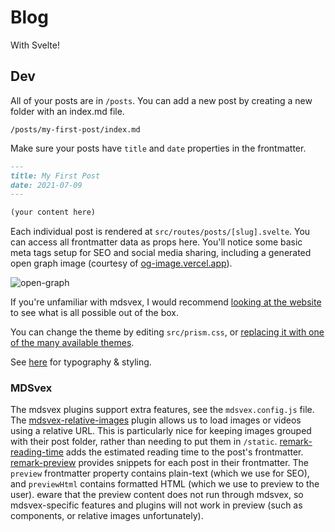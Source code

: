 # Blog

With Svelte!

## Dev

All of your posts are in `/posts`. You can add a new post by creating a new folder with an index.md file.

```
/posts/my-first-post/index.md
```

Make sure your posts have `title` and `date` properties in the frontmatter.

```md
---
title: My First Post
date: 2021-07-09
---

(your content here)
```

Each individual post is rendered at `src/routes/posts/[slug].svelte`. You can access all frontmatter data as props here. You'll notice some basic meta tags setup for SEO and social media sharing, including a generated open graph image (courtesy of [og-image.vercel.app](https://og-image.vercel.app)).

![open-graph](https://og-image.vercel.app/**Getting%20Started**?theme=light&md=1&fontSize=100px&images=https%3A%2F%2Fassets.vercel.com%2Fimage%2Fupload%2Ffront%2Fassets%2Fdesign%2Fhyper-color-logo.svg)

If you're unfamiliar with mdsvex, I would recommend [looking at the website](https://mdsvex.com/playground) to see what is all possible out of the box.

You can change the theme by editing `src/prism.css`, or [replacing it with one of the many available themes](https://github.com/PrismJS/prism-themes/tree/master/themes).

See [here](https://github.com/tailwindlabs/tailwindcss-typography) for typography & styling.

### MDSvex

The mdsvex plugins support extra features, see the `mdsvex.config.js` file. 
The [mdsvex-relative-images](https://github.com/mattjennings/mdsvex-relative-images) plugin allows us to load images or videos using a relative URL. This is particularly nice for keeping images grouped with their post folder, rather than needing to put them in `/static`.
[remark-reading-time](https://github.com/mattjennings/remark-reading-time) adds the estimated reading time to the post's frontmatter.
[remark-preview](https://github.com/mattjennings/remark-preview) provides snippets for each post in their frontmatter. 
The `preview` frontmatter property contains plain-text (which we use for SEO), and `previewHtml` contains formatted HTML (which we use to preview to the user). 
eware that the preview content does not run through mdsvex, so mdsvex-specific features and plugins will not work in preview (such as components, or relative images unfortunately).
